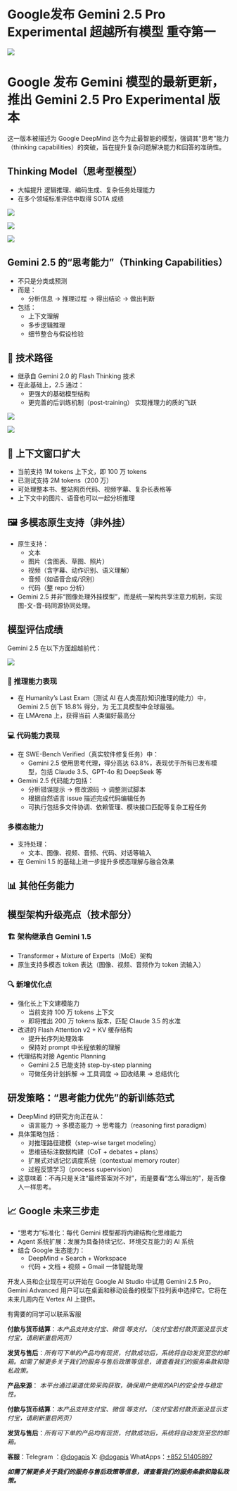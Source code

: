 # Google发布 Gemini 2.5 Pro Experimental 超越所有模型 重夺第一

![](https://dogapi.ai/wp-content/uploads/2025/03/p7gxo0h2f2fldbiyc047b3usbe3g.jpg)

# Google 发布 Gemini 模型的最新更新，推出 Gemini 2.5 Pro Experimental 版本

这一版本被描述为 Google DeepMind 迄今为止最智能的模型，强调其“思考”能力（thinking capabilities）的突破，旨在提升复杂问题解决能力和回答的准确性。

## Thinking Model（思考型模型）

- 大幅提升 逻辑推理、编码生成、复杂任务处理能力
- 在多个领域标准评估中取得 SOTA 成绩

![](https://dogapi.ai/wp-content/uploads/2025/03/image-10.png)

![](https://dogapi.ai/wp-content/uploads/2025/03/image-1-3.png)

![](https://dogapi.ai/wp-content/uploads/2025/03/image-2-3.png)

## Gemini 2.5 的“思考能力”（Thinking Capabilities）

- 不只是分类或预测
- 而是：
    - 分析信息 → 推理过程 → 得出结论 → 做出判断
- 包括：
    - 上下文理解
    - 多步逻辑推理
    - 细节整合与假设检验

## 🔄 技术路径

- 继承自 Gemini 2.0 的 Flash Thinking 技术
- 在此基础上，2.5 通过：
    - 更强大的基础模型结构
    - 更完善的后训练机制（post-training） 实现推理力的质的飞跃

![](https://dogapi.ai/wp-content/uploads/2025/03/image-3-2.png)

![](https://dogapi.ai/wp-content/uploads/2025/03/image-4-1.png)

## 📐 上下文窗口扩大

- 当前支持 1M tokens 上下文，即 100 万 tokens
- 已测试支持 2M tokens（200 万）
- 可处理整本书、整站网页代码、视频字幕、复杂长表格等
- 上下文中的图片、语音也可以一起分析推理

## 🖼️ 多模态原生支持（非外挂）

- 原生支持：
    - 文本
    - 图片（含图表、草图、照片）
    - 视频（含字幕、动作识别、语义理解）
    - 音频（如语音合成/识别）
    - 代码（整 repo 分析）
- Gemini 2.5 并非“图像处理外挂模型”，而是统一架构共享注意力机制，实现图-文-音-码同源协同处理。

## 模型评估成绩

Gemini 2.5 在以下方面超越前代：

![](https://dogapi.ai/wp-content/uploads/2025/03/image-5-1.png)

### 🧠 推理能力表现

- 在 Humanity’s Last Exam（测试 AI 在人类高阶知识推理的能力）中，Gemini 2.5 创下 18.8% 得分，为 无工具模型中全球最强。
- 在 LMArena 上，获得当前 人类偏好最高分

### 💻 代码能力表现

- 在 SWE-Bench Verified（真实软件修复任务）中：
    - Gemini 2.5 使用思考代理，得分高达 63.8%，表现优于所有已发布模型，包括 Claude 3.5、GPT-4o 和 DeepSeek 等
- Gemini 2.5 代码能力包括：
    - 分析错误提示 → 修改源码 → 调整测试脚本
    - 根据自然语言 issue 描述完成代码编辑任务
    - 可执行包括多文件协调、依赖管理、模块接口匹配等复杂工程任务

### 多模态能力

- 支持处理：
    - 文本、图像、视频、音频、代码、对话等输入
- 在 Gemini 1.5 的基础上进一步提升多模态理解与融合效果

## 📊 其他任务能力

## 模型架构升级亮点（技术部分）

### 🏗 架构继承自 Gemini 1.5

- Transformer + Mixture of Experts（MoE）架构
- 原生支持多模态 token 表达（图像、视频、音频作为 token 流输入）

### 🔍 新增优化点

- 强化长上下文建模能力
    - 当前支持 100 万 tokens 上下文
    - 即将推出 200 万 tokens 版本，匹配 Claude 3.5 的水准
- 改进的 Flash Attention v2 + KV 缓存结构
    - 提升长序列处理效率
    - 保持对 prompt 中长程依赖的理解
- 代理结构对接 Agentic Planning
    - Gemini 2.5 已能支持 step-by-step planning
    - 可做任务计划拆解 → 工具调度 → 回收结果 → 总结优化

## 研发策略：“思考能力优先”的新训练范式

- DeepMind 的研究方向正在从：
    - 语言能力 → 多模态能力 → 思考能力（reasoning first paradigm）
- 具体策略包括：
    - 对推理路径建模（step-wise target modeling）
    - 思维链标注数据构建（CoT + debates + plans）
    - 扩展式对话记忆调度系统（contextual memory router）
    - 过程反馈学习（process supervision）
- 这意味着：不再只是关注“最终答案对不对”，而是要看“怎么得出的”，是否像人一样思考。

## 📈 Google 未来三步走

- “思考力”标准化：每代 Gemini 模型都将内建结构化思维能力
- Agent 系统扩展：发展为具备持续记忆、环境交互能力的 AI 系统
- 结合 Google 生态能力：
    - DeepMind + Search + Workspace
    - 代码 + 文档 + 视频 + Gmail 一体智能助理

开发人员和企业现在可以开始在 Google AI Studio 中试用 Gemini 2.5 Pro，Gemini Advanced 用户可以在桌面和移动设备的模型下拉列表中选择它。它将在未来几周内在 Vertex AI 上提供。

有需要的同学可以联系客服

**付款与货币结算**：*本产品支持支付宝、微信 等支付。（支付宝若付款页面没显示支付宝，请刷新重启网页）*

**发货与售后**：*所有可下单的产品均有现货，付款成功后，系统将自动发货至您的邮箱。如需了解更多关于我们的服务与售后政策等信息，请查看我们的服务条款和隐私政策。*

**产品来源**： *本平台通过渠道优势采购获取，确保用户使用的API的安全性与稳定性。*

**付款与货币结算**：*本产品支持支付宝、微信 等支付。（支付宝若付款页面没显示支付宝，请刷新重启网页）*

**发货与售后**：*所有可下单的产品均有现货，付款成功后，系统将自动发货至您的邮箱。*

**客服**：Telegram ：[@dogapis](https://t.me/dogapis)     X: [@dogapis](https://x.com/Dogapis)        WhatApps：[+852 51405897](https://wa.me/85251405897)

***如需了解更多关于我们的服务与售后政策等信息，请查看我们的服务条款和隐私政策。***
